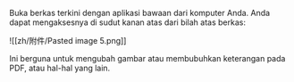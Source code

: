 Buka berkas terkini dengan aplikasi bawaan dari komputer Anda. Anda dapat mengaksesnya di sudut kanan atas dari bilah atas berkas:

![[zh/附件/Pasted image 5.png]]

Ini berguna untuk mengubah gambar atau membubuhkan keterangan pada PDF, atau hal-hal yang lain.
